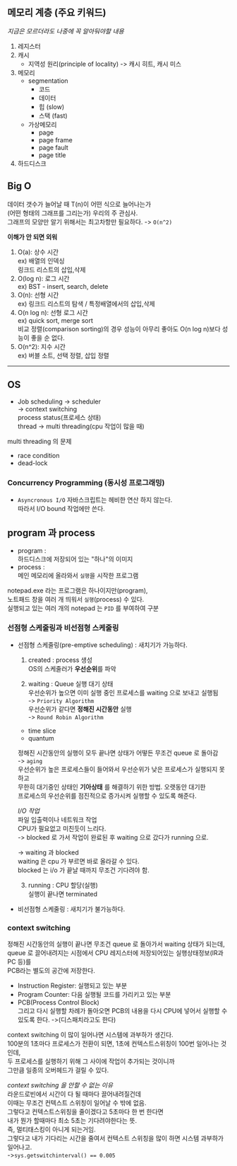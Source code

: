 

## 메모리 계층 (주요 키워드)  
*지금은 모르더라도 나중에 꼭 알아둬야할 내용*
1. 레지스터  
2. 캐시  
    - 지역성 원리(principle of locality) -> 캐시 히트, 캐시 미스  
3. 메모리  
    - segmentation  
        - 코드  
        - 데이터  
        - 힙 (slow)  
        - 스택 (fast)  
    - 가상메모리  
        - page  
        - page frame  
        - page fault  
        - page title  
4. 하드디스크  

## Big O  
데이터 갯수가 늘어날 때 T(n)이 어떤 식으로 늘어나는가  
(어떤 형태의 그래프를 그리는가) 우리의 주 관심사.  
그래프의 모양만 알기 위해서는 최고차항만 필요하다. -> `O(n^2)`

**이해가 안 되면 외워**  
1. O(a): 상수 시간  
    ex) 배열의 인덱싱  
        링크드 리스트의 삽입,삭제  
2. O(log n): 로그 시간  
    ex) BST - insert, search, delete  
3. O(n): 선형 시간  
    ex) 링크드 리스트의 탐색 / 특정배열에서의 삽입,삭제  
4. O(n log n): 선형 로그 시간  
    ex) quick sort, merge sort  
    비교 정렬(comparison sorting)의 경우 성능이 아무리 좋아도 O(n log n)보다 성능이 좋을 순 없다.  
5. O(n^2): 지수 시간  
    ex) 버블 소트, 선택 정렬, 삽입 정렬  

---

## OS  
- Job scheduling -> scheduler  
-> context switching  
process status(프로세스 상태)  
thread -> multi threading(cpu 작업이 많을 때)  

multi threading 의 문제  
- race condition  
- dead-lock 

### Concurrency Programming (동시성 프로그래밍)   

- `Asyncronous I/O`
자바스크립트는 헤비한 연산 하지 않는다.  
따라서 I/O bound 작업에만 쓴다.  


## program 과 process

- program :  
하드디스크에 저장되어 있는 "하나"의 이미지  
- process :  
메인 메모리에 올라와서 `실행`을 시작한 프로그램  

notepad.exe 라는 프로그램은 하나이지만(program),  
노트패드 창을 여러 개 띄워서 `실행`(process) 수 있다.  
실행되고 있는 여러 개의 notepad 는 `PID` 를 부여하여 구분  

### 선점형 스케줄링과 비선점형 스케줄링  

- 선점형 스케줄링(pre-emptive scheduling) : 새치기가 가능하다.  

    1. created : process 생성  
    OS의 스케줄러가 **우선순위**를 파악  

    2. waiting : Queue 실행 대기 상태  
    우선순위가 높으면 이미 실행 중인 프로세스를 waiting 으로 보내고 실행됨  
    -> `Priority Algorithm`  
    우선순위가 같다면 **정해진 시간동안** 실행   
    -> `Round Robin Algorithm`  
    - time slice  
    - quantum  
    
    정해진 시간동안의 실행이 모두 끝나면 상태가 어떻든 무조건 queue 로 돌아감  
    -> `aging`  
    우선순위가 높은 프로세스들이 들어와서 우선순위가 낮은 프로세스가 실행되지 못하고  
    무한히 대기중인 상태인 **기아상태** 를 해결하기 위한 방법. 오랫동안 대기한  
    프로세스의 우선순위를 점진적으로 증가시켜 실행할 수 있도록 해준다. 

    *I/O 작업*  
    파일 입출력이나 네트워크 작업  
    CPU가 필요없고 미친듯이 느리다.  
    -> blocked 로 가서 작업이 완료된 후 waiting 으로 갔다가 running 으로.  

    -> waiting 과 blocked  
    waiting 은 cpu 가 부르면 바로 올라갈 수 있다.  
    blocked 는 i/o 가 끝날 때까지 무조건 기다려야 함.
    
    3. running : CPU 할당(실행)  
    실행이 끝나면 terminated  

- 비선점형 스케줄링 : 새치기가 불가능하다.  

### context switching  
정해진 시간동안의 실행이 끝나면 무조건 queue 로 돌아가서 waiting 상태가 되는데,  
queue 로 끌어내려지는 시점에서 CPU 레지스터에 저장되어있는 실행상태정보(IR과 PC 등)를  
PCB라는 별도의 공간에 저장한다.  
- Instruction Register: 실행되고 있는 부분  
- Program Counter: 다음 실행될 코드를 가리키고 있는 부분  
- PCB(Process Control Block)  
그리고 다시 실행할 차례가 돌아오면 PCB의 내용을 다시 CPU에 넣어서 실행할 수 있도록 한다.
    ->(디스패치라고도 한다)  

context switching 이 많이 일어나면 시스템에 과부하가 생긴다.  
100분의 1초마다 프로세스가 전환이 되면, 1초에 컨텍스트스위칭이 100번 일어나는 것인데,  
두 프로세스를 실행하기 위해 그 사이에 작업이 추가되는 것이니까  
그만큼 일종의 오버헤드가 걸릴 수 있다. 

*context switching 을 안할 수 없는 이유*  
라운드로빈에서 시간이 다 될 때마다 끌어내려질건데  
이때는 무조건 컨텍스트 스위칭이 일어날 수 밖에 없음.  
그렇다고 컨텍스트스위칭을 줄이겠다고 5초마다 한 번 한다면  
내가 뭔가 할때마다 최소 5초는 기다려야한다는 뜻.  
즉, 멀티태스킹이 아니게 되는거임.  
그렇다고 내가 기다리는 시간을 줄여서 컨텍스트 스위칭을 많이 하면 시스템 과부하가 일어나고.  
->`sys.getswitchinterval() == 0.005`  



